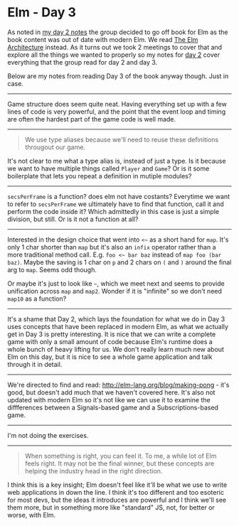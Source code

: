 # Elm - Day 3

As noted in [my day 2 notes](../day_2/notes.md) the group decided to go off book
for Elm as the book content was out of date with modern Elm.  We read [The
Elm Architecture](https://guide.elm-lang.org/architecture/) instead.  As it
turns out we took 2 meetings to cover that and explore all the things we wanted
to properly so my notes for [day 2](../day_2/notes.md) cover everything that the
group read for day 2 and day 3.

Below are my notes from reading Day 3 of the book anyway though.  Just in case.

---

Game structure does seem quite neat.  Having everything set up with a few lines
of code is very powerful, and the point that the event loop and timing are often
the hardest part of the game code is well made.

---

> We use type aliases because we'll need to reuse these definitions througout
> our game.

It's not clear to me what a type alias is, instead of just a type.  Is it
because we want to have multiple things called `Player` and `Game`?  Or is it
some boilerplate that lets you repeat a definition in mutiple modules?

---

`secsPerFrame` is a function?  does elm not have costants?  Everytime we want to
refer to `secsPerFrame` we ultimately have to find that function, call it and
perform the code inside it?  Which admittedly in this case is just a simple
division, but still.  Or is it not a function at all?

---

Interested in the design choice that went into `<~` as a short hand for `map`.
It's only 1 char shorter than `map` but it's also an `infix` operator rather
than a more traditional method call.  E.g. `foo <~ bar baz` instead of `map foo
(bar baz)`.  Maybe the saving is 1 char on `p` and 2 chars on `(` and `)` around
the final arg to `map`.  Seems odd though.

Or maybe it's just to look like `~`, which we meet next and seems to provide
unification across `map` and `map2`.  Wonder if it is "infinite" so we don't
need `map10` as a function?

---

It's a shame that Day 2, which lays the foundation for what we do in Day 3 uses
concepts that have been replaced in modern Elm, as what we actually get in Day 3
is pretty interesting.  It is nice that we can write a complete game with only
a small amount of code because Elm's runtime does a whole bunch of heavy lifting
for us.  We don't really learn much new about Elm on this day, but it is nice to
see a whole game application and talk through it in detail.

---

We're directed to find and read: http://elm-lang.org/blog/making-pong - it's
good, but doesn't add much that we haven't covered here.  It's also not updated
with modern Elm so it's not like we can use it to examine the diffferences
between a Signals-based game and a Subscriptions-based game.

---

I'm not doing the exercises.

---

> When something is right, you can feel it.  To me, a while lot of Elm feels
> right.  It may not be the final winner, but these concepts are helping the
> industry head in the right direction.

I think this is a key insight; Elm doesn't feel like it'll be what we use to
write web applications in down the line. I think it's too different and too
esoteric for most devs, but the ideas it introduces are powerful and I think
we'll see them more, but in something more like "standard" JS, not, for better
or worse, with Elm.
